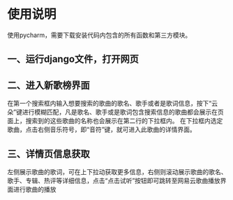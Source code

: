 # 使用说明
使用pycharm，需要下载安装代码内包含的所有函数和第三方模块。
## 一、运行django文件，打开网页
## 二、进入新歌榜界面
在第一个搜索框内输入想要搜索的歌曲的歌名、歌手或者是歌词信息，按下“云朵”键进行模糊匹配，凡是歌名、歌手或是歌词包含搜索信息的歌曲都会展示在页面上，搜索到的这些歌曲的名称也会展示在第二行的下拉框内。
在下拉框内选定歌曲，点击右侧音乐符号，即“音符”键，就可进入此歌曲的详情界面。
## 三、详情页信息获取
左侧展示歌曲的歌词，可在上下拉动获取更多信息，右侧则滚动展示歌曲的歌名、歌手、专辑、热评等详细信息，点击“点击试听”按钮即可跳转至网易云歌曲播放界面进行歌曲的播放
